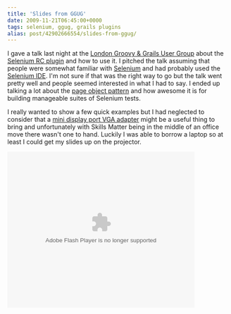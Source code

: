 ```yaml
---
title: 'Slides from GGUG'
date: 2009-11-21T06:45:00+0000
tags: selenium, ggug, grails plugins
alias: post/42902666554/slides-from-ggug/
---
```


I gave a talk last night at the [London Groovy & Grails User Group][2] about the [Selenium RC plugin][3] and how to use it. I pitched the talk assuming that people were somewhat familiar with [Selenium][4] and had probably used the [Selenium IDE][5]. I'm not sure if that was the right way to go but the talk went pretty well and people seemed interested in what I had to say. I ended up talking a lot about the [page object pattern][6] and how awesome it is for building manageable suites of Selenium tests.

I really wanted to show a few quick examples but I had neglected to consider that a [mini display port VGA adapter][7] might be a useful thing to bring and unfortunately with Skills Matter being in the middle of an office move there wasn't one to hand. Luckily I was able to borrow a laptop so at least I could get my slides up on the projector.

<object style="margin:0px" width="425" height="355"><embed src="http://static.slidesharecdn.com/swf/ssplayer2.swf?doc=testinggrailsapplicationswithseleniumrc-091121003233-phpapp01&stripped_title=testing-grails-applications-with-selenium-rc" type="application/x-shockwave-flash" allowscriptaccess="always" allowfullscreen="true" width="425" height="355"></embed></object>

[1]: http://www.slideshare.net/rfletcher/testing-grails-applications-with-selenium-rc "Testing Grails Applications With Selenium Rc"
[2]: http://skillsmatter.com/event/ajax-ria/testing-grails-applications-with-selenium-rc
[3]: http://grails.org/plugin/selenium-rc
[4]: http://seleniumhq.org/docs/
[5]: http://seleniumhq.org/projects/ide/
[6]: http://code.google.com/p/webdriver/wiki/PageObjects
[7]: http://store.apple.com/uk/product/MB572Z/A?fnode=MTY1NDA3Ng&mco=MTA4NDU0NjA
[8]: http://www.slideshare.net/
[9]: http://www.slideshare.net/rfletcher

